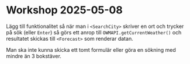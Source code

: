 # Workshop 2025-05-08

Lägg till funktionalitet så när man i `<SearchCity>` skriver en ort och trycker på sök (eller `Enter`) så görs ett anrop till `OWMAPI.getCurrentWeather()` och resultatet skickas till `<Forecast>` som renderar datan.

Man ska inte kunna skicka ett tomt formulär eller göra en sökning med mindre än 3 bokstäver.
